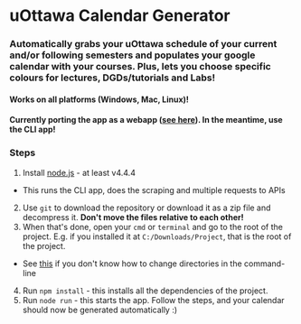 # uOttawa Calendar Generator

### Automatically grabs your uOttawa schedule of your current and/or following semesters and populates your google calendar with your courses. Plus, lets you choose specific colours for lectures, DGDs/tutorials and Labs!

#### Works on all platforms (Windows, Mac, Linux)!

#### Currently porting the app as a webapp ([see here](https://github.com/jonathanGB/ScheduleGeneratorWebApp)). In the  meantime, use the CLI app!

### Steps
1. Install [node.js](https://nodejs.org/) - at least v4.4.4
  * This runs the CLI app, does the scraping and multiple requests to APIs
2.  Use `git` to download the repository or download it as a zip file and decompress it. **Don't move the files relative to each other!**
3. When that's done, open your `cmd` or `terminal` and go to the root of the project. E.g. if you installed it at `C:/Downloads/Project`, that is the root of the project.
  * See [this](http://www.digitalcitizen.life/command-prompt-how-use-basic-commands) if you don't know how to change directories in the command-line
4. Run `npm install` - this installs all the dependencies of the project.
5. Run `node run` - this starts the app. Follow the steps, and your calendar should now be generated automatically :)
